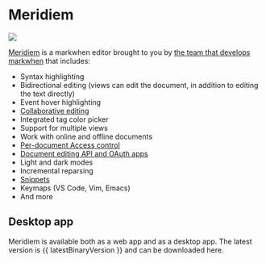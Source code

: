 <script setup lang="ts">
import { ref, onMounted, computed } from "vue"

const latestBinaryVersion = ref("0.2.5");
onMounted(async () => {
  try {
    const res = await fetch(
      "https://storage.googleapis.com/markwhen_binaries/Meridiem/darwin/arm64/RELEASES.json"
    );
    const json = await res.json();
    latestBinaryVersion.value = json.currentRelease;
  } catch (e) {
    console.error(e);
  }
});

const downloadLink = computed(() => `https://storage.googleapis.com/markwhen_binaries/Meridiem/darwin/arm64/Meridiem-darwin-arm64-${latestBinaryVersion.value}.zip`)
</script>

# Meridiem

![](/images/meridiem.png)

[Meridiem](https://meridiem.markwhen.com) is a markwhen editor brought to you by [the team that develops markwhen](https://github.com/kochrt) that includes:

- Syntax highlighting
- Bidirectional editing (views can edit the document, in addition to editing the text directly)
- Event hover highlighting
- [Collaborative editing](/meridiem/sharing)
- Integrated tag color picker
- Support for multiple views
- Work with online and offline documents
- [Per-document Access control](/meridiem/sharing)
- [Document editing API and OAuth apps](/meridiem/api/)
- Light and dark modes
- Incremental reparsing
- [Snippets](/meridiem/snippets.md)
- Keymaps (VS Code, Vim, Emacs)
- And more

## Desktop app

Meridiem is available both as a web app and as a desktop app. The latest version is {{ latestBinaryVersion }} and can be downloaded <a :href="downloadLink">here</a>.

